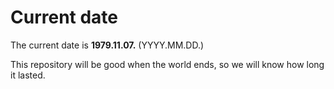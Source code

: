# Current date

The current date is **1979.11.07.** (YYYY.MM.DD.)

This repository will be good when the world ends, so we will know how long it lasted.